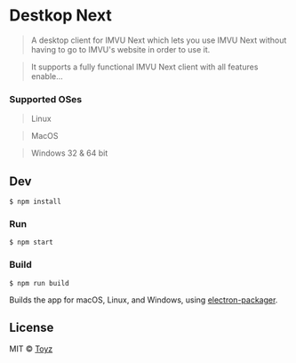 # Destkop Next

> A desktop client for IMVU Next which lets you use IMVU Next without having to go to IMVU's website in order to use it.

> It supports a fully functional IMVU Next client with all features enable...

### Supported OSes
> Linux

> MacOS

> Windows 32 & 64 bit


## Dev

```
$ npm install
```

### Run

```
$ npm start
```

### Build

```
$ npm run build
```

Builds the app for macOS, Linux, and Windows, using [electron-packager](https://github.com/electron-userland/electron-packager).


## License

MIT © [Toyz](https://badgedirectory.com)
